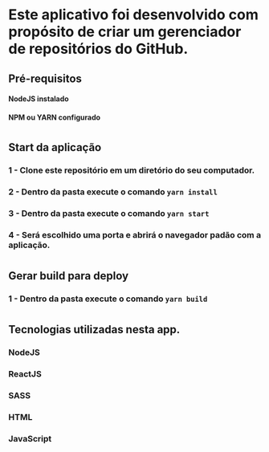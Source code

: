 # Este aplicativo foi desenvolvido com propósito de criar um gerenciador de repositórios do GitHub.
## Pré-requisitos
#### NodeJS instalado
#### NPM ou YARN configurado
#
## Start da aplicação
### 1 - Clone este repositório em um diretório do seu computador.
### 2 - Dentro da pasta execute o comando `yarn install`
### 3 - Dentro da pasta execute o comando `yarn start`
### 4 - Será escolhido uma porta e abrirá o navegador padão com a aplicação.
#
## Gerar build para deploy
### 1 - Dentro da pasta execute o comando `yarn build`
#
## Tecnologias utilizadas nesta app.
### NodeJS
### ReactJS
### SASS
### HTML
### JavaScript